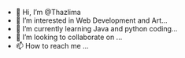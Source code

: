 - 👋 Hi, I’m @Thazlima
- 👀 I’m interested in Web Development and Art...
- 🌱 I’m currently learning Java and python coding...
- 💞️ I’m looking to collaborate on ...
- 📫 How to reach me ...

<!---
Thazlima/Thazlima is a ✨ special ✨ repository because its `README.md` (this file) appears on your GitHub profile.
You can click the Preview link to take a look at your changes.
--->
